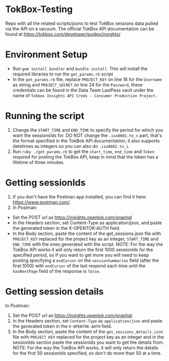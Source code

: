 # TokBox-Testing
Repo with all the related scripts/jsons to test TokBox sessions data pulled via the API on a vacuum.
The official TokBox API documentation can be found at https://tokbox.com/developer/guides/insights/
# Environment Setup

 - Run `gem install bundler` and `bundle install`. This will install the required libraries to run the `get_params.rb` script
 - In the `get_params.rb` file, replace `PROJECT_KEY` on line 18 for the `Username` as string and `PROJECT_SECRET` on line 24 for the `Password`, these credentials can be found in the Data Team LastPass vault under the name of `Tokbox Insights API Creds - Consumer Production Project.`
# Running the script
1) Change the `START_TIME` and `END_TIME` to specify the period for which you want the sessionsIds for. DO NOT change the `.iso8601.to_s` part, that's the format specified in the TokBok API documentation, it also supports datetimes as integers so you can also do `.iso8601.to_i`.
2) Run `ruby ./get_params.rb` to get the `start_time`, `end_time` and `Token` required for posting the TokBox API, keep in mind that the token has a lifetime of three minutes.
# Getting sessionIds
1) If you don't have the Postman app installed, you can find it here: https://www.postman.com/.
2) In Postman:
 - Set the POST url as  https://insights.opentok.com/graphql
 - In the Headers section, set Content-Type as application/json, and paste the generated token in the X-OPENTOK-AUTH field.
 - In the Body section, paste the content of the get_sessions.json file with `PROJECT_KEY` replaced for the project key as an integer, `START_TIME` and `END_TIME` with the ones generated with the script.
NOTE: For the way the TokBox API works it will only return the first 1000 sessionIds for the specified period, so if you want to get more you will need to keep posting specifying a `endCursor` on the `sessionSummaries` field (after the first:1000) with `endCursor` of the last respond each time until the `hasNextPage` field of the response is `false`.
# Getting session details
In Postman: 
1) Set the POST url as  https://insights.opentok.com/graphql.
2) In the Headers section, set `Content-Type` as `application/json` and paste the generated token in the `X-OPENTOK-AUTH` field. 
3) In the Body section, paste the content of the `get_sessions_details.json` file with `PROJECT_KEY` replaced for the project key as an integer and in the sessionIds section paste the sessionIds you want to get the details from.
NOTE: For the way the TokBox API works, it will only return the details for the first 50 sessionIds specified, so don't do more than 50 at a time.
